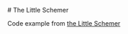 # The Little Schemer

Code example from [the Little Schemer](http://www.amazon.co.uk/Little-Schemer-Daniel-P-Friedman/dp/0262560992)
